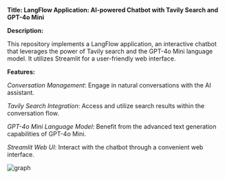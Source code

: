 **Title: LangFlow Application: AI-powered Chatbot with Tavily Search and GPT-4o Mini**

**Description:**

This repository implements a LangFlow application, an interactive chatbot that leverages the power of Tavily search and the GPT-4o Mini language model. It utilizes Streamlit for a user-friendly web interface.

**Features:**

_Conversation Management_:        Engage in natural conversations with the AI assistant.

_Tavily Search Integration_:      Access and utilize search results within the conversation flow.

_GPT-4o Mini Language Model_:     Benefit from the advanced text generation capabilities of GPT-4o Mini.

_Streamlit Web UI_:               Interact with the chatbot through a convenient web interface.

![graph](https://github.com/user-attachments/assets/2c94ff77-5271-4613-9d11-ffcf216caad2)


